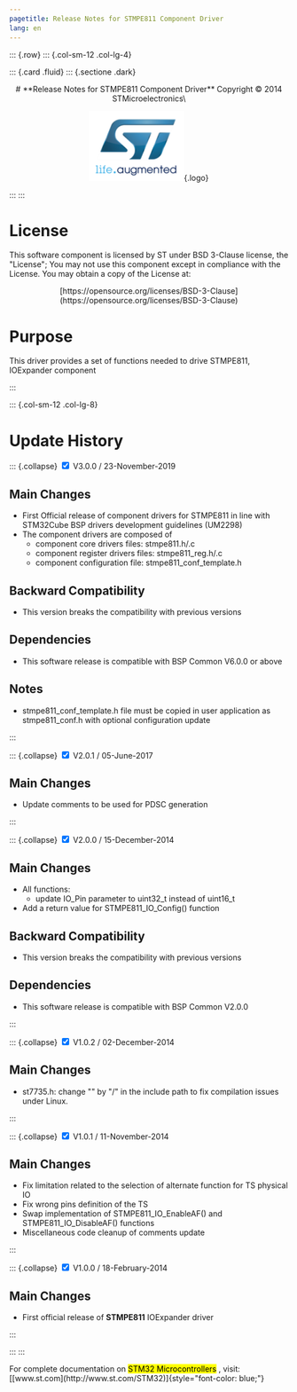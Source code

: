 ```yaml
---
pagetitle: Release Notes for STMPE811 Component Driver
lang: en
---
```


::: {.row}
::: {.col-sm-12 .col-lg-4}

::: {.card .fluid}
::: {.sectione .dark}
<center>
# **Release Notes for STMPE811 Component Driver**
Copyright &copy; 2014 STMicroelectronics\

[![ST logo](_htmresc/st_logo.png)](https://www.st.com){.logo}
</center>
:::
:::

# License

This software component is licensed by ST under BSD 3-Clause license, the "License"; You may not use this component except in
compliance with the License. You may obtain a copy of the License at:
<center>
[https://opensource.org/licenses/BSD-3-Clause](https://opensource.org/licenses/BSD-3-Clause)
</center>

# Purpose

This driver provides a set of functions needed to drive STMPE811, IOExpander component

:::

::: {.col-sm-12 .col-lg-8}

# Update History

::: {.collapse}
<input type="checkbox" id="collapse-section6" checked aria-hidden="true">
<label for="collapse-section6" aria-hidden="true">V3.0.0 / 23-November-2019</label>
<div>

## Main Changes

-	First Official release of component drivers for STMPE811 in line with STM32Cube BSP drivers development guidelines (UM2298)
-	The component drivers are composed of
	-	component core drivers files: stmpe811.h/.c
	-	component register drivers files: stmpe811_reg.h/.c	
	-	component configuration file: stmpe811_conf_template.h
	
## Backward Compatibility

-	This version breaks the compatibility with previous versions

## Dependencies

-	This software release is compatible with BSP Common V6.0.0 or above

## Notes

-	stmpe811_conf_template.h file must be copied in user application as stmpe811_conf.h with optional configuration update 

</div>
:::

::: {.collapse}
<input type="checkbox" id="collapse-section5" checked aria-hidden="true">
<label for="collapse-section5" aria-hidden="true">V2.0.1 / 05-June-2017</label>
<div>

## Main Changes

-	Update comments to be used for PDSC generation

</div>
:::

::: {.collapse}
<input type="checkbox" id="collapse-section4" checked aria-hidden="true">
<label for="collapse-section4" aria-hidden="true">V2.0.0 / 15-December-2014</label>
<div>

## Main Changes

-	All functions:
	-	update IO_Pin parameter to uint32_t instead of uint16_t
-	Add a return value for STMPE811_IO_Config() function

## Backward Compatibility

-	This version breaks the compatibility with previous versions

## Dependencies

-	This software release is compatible with BSP Common V2.0.0

</div>
:::

::: {.collapse}
<input type="checkbox" id="collapse-section3" checked aria-hidden="true">
<label for="collapse-section3" aria-hidden="true">V1.0.2 / 02-December-2014</label>
<div>

## Main Changes

-	st7735.h: change "\" by "/" in the include path to fix compilation issues under Linux.

</div>
:::

::: {.collapse}
<input type="checkbox" id="collapse-section2" checked aria-hidden="true">
<label for="collapse-section2" aria-hidden="true">V1.0.1 / 11-November-2014</label>
<div>

## Main Changes

-	Fix limitation related to the selection of alternate function for TS physical IO
-	Fix wrong pins definition of the TS
-	Swap implementation of STMPE811_IO_EnableAF() and STMPE811_IO_DisableAF() functions
-	Miscellaneous code cleanup of comments update

</div>
:::

::: {.collapse}
<input type="checkbox" id="collapse-section1" checked aria-hidden="true">
<label for="collapse-section1" aria-hidden="true">V1.0.0 / 18-February-2014</label>
<div>

## Main Changes

-	First official release of **STMPE811** IOExpander  driver

</div>
:::

:::
:::

<footer class="sticky">
For complete documentation on <mark>STM32 Microcontrollers</mark> ,
visit: [[www.st.com](http://www.st.com/STM32)]{style="font-color: blue;"}
</footer>
